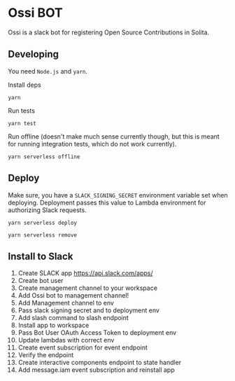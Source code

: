 # Ossi BOT

Ossi is a slack bot for registering Open Source Contributions in Solita.

## Developing

You need `Node.js` and `yarn`.

Install deps

```
yarn
```

Run tests

```
yarn test
```

Run offline (doesn't make much sense currently though, but this
is meant for running integration tests, which do not work currently).

```
yarn serverless offline
```

## Deploy

Make sure, you have a `SLACK_SIGNING_SECRET` environment variable set when deploying. Deployment passes
this value to Lambda environment for authorizing Slack requests.

```
yarn serverless deploy
```

```
yarn serverless remove
```

## Install to Slack

1. Create SLACK app https://api.slack.com/apps/
2. Create bot user
3. Create management channel to your workspace
5. Add Ossi bot to management channel!
4. Add Management channel to env
4. Pass slack signing secret and  to deployment env
5. Add slash command to slash endpoint
5. Install app to workspace
6. Pass Bot User OAuth Access Token to deployment env
7. Update lambdas with correct env
8. Create event subscription for event endpoint
9. Verify the endpoint
10. Create interactive components endpoint to state handler
10. Add message.iam event subscription and reinstall app
